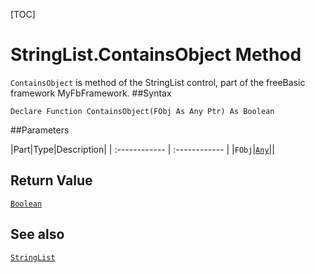 [TOC]
# StringList.ContainsObject Method

`ContainsObject` is method of the StringList control, part of the freeBasic framework MyFbFramework.
##Syntax
```freeBasic
Declare Function ContainsObject(FObj As Any Ptr) As Boolean
```

##Parameters

|Part|Type|Description|
| :------------ | :------------ |
|`FObj`|[`Any`]("https://www.freebasic.net/wiki/KeyPgAny")||

## Return Value
[`Boolean`]("https://www.freebasic.net/wiki/KeyPgBoolean")
## See also
[`StringList`](StringList.md)
